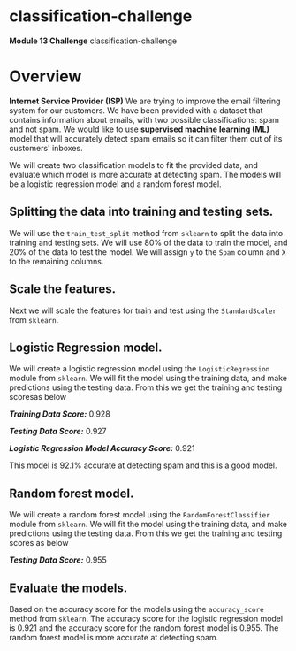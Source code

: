 # classification-challenge
**Module 13 Challenge** classification-challenge

# Overview
**Internet Service Provider (ISP)**
We are trying to improve the email filtering system for our customers. We have been provided with a dataset that contains information about emails, with two possible classifications: spam and not spam. We would like to use **supervised machine learning (ML)** model that will accurately detect spam emails so it can filter them out of its customers' inboxes.

We will create two classification models to fit the provided data, and evaluate which model is more accurate at detecting spam. The models will be a logistic regression model and a random forest model.

## Splitting the data into training and testing sets.
We will use the `train_test_split` method from `sklearn` to split the data into training and testing sets. We will use 80% of the data to train the model, and 20% of the data to test the model. We will assign `y` to the `Spam` column and `X` to the remaining columns.

## Scale the features.
Next we will scale the features for train and test using the `StandardScaler` from `sklearn`.

## Logistic Regression model.
We will create a logistic regression model using the `LogisticRegression` module from `sklearn`. We will fit the model using the training data, and make predictions using the testing data. From this we get the training and testing scoresas below

***Training Data Score:***    0.928

***Testing Data Score:***     0.927

***Logistic Regression Model Accuracy Score:***   0.921

This model is 92.1% accurate at detecting spam and this is a good model.

## Random forest model.
We will create a random forest model using the `RandomForestClassifier` module from `sklearn`. We will fit the model using the training data, and make predictions using the testing data. From this we get the training and testing scores as below

***Testing Data Score:***  0.955


## Evaluate the models.
Based on the accuracy score for the models using the `accuracy_score` method from `sklearn`. The accuracy score for the logistic regression model is 0.921 and the accuracy score for the random forest model is 0.955. The random forest model is more accurate at detecting spam.
